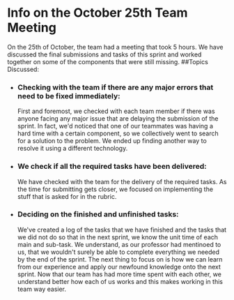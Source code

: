 # Info on the October 25th Team Meeting

On the 25th of October, the team had a meeting that took 5 hours. We have discussed the final submissions and tasks of this sprint and worked together on some of the components that were still missing.
##Topics Discussed:

- ### Checking with the team if there are any major errors that need to be fixed immediately:

  First and foremost, we checked with each team member if there was anyone facing any major issue that are delaying the submission of the sprint. In fact, we'd noticed that one of our teammates was having a hard time with a certain component, so we collectively went to search for a solution to the problem. We ended up finding another way to resolve it using a different technology.

- ### We check if all the required tasks have been delivered:

  We have checked with the team for the delivery of the required tasks. As the time for submitting gets closer, we focused on implementing the stuff that is asked for in the rubric.

- ### Deciding on the finished and unfinished tasks:
  We've created a log of the tasks that we have finished and the tasks that we did not do so that in the next sprint, we know the unit time of each main and sub-task. We understand, as our professor had mentinoed to us, that we wouldn't surely be able to complete everything we needed by the end of the sprint. The next thing to focus on is how we can learn from our experience and apply our newfound knowledge onto the next sprint. Now that our team has had more time spent with each other, we understand better how each of us works and this makes working in this team way easier.
